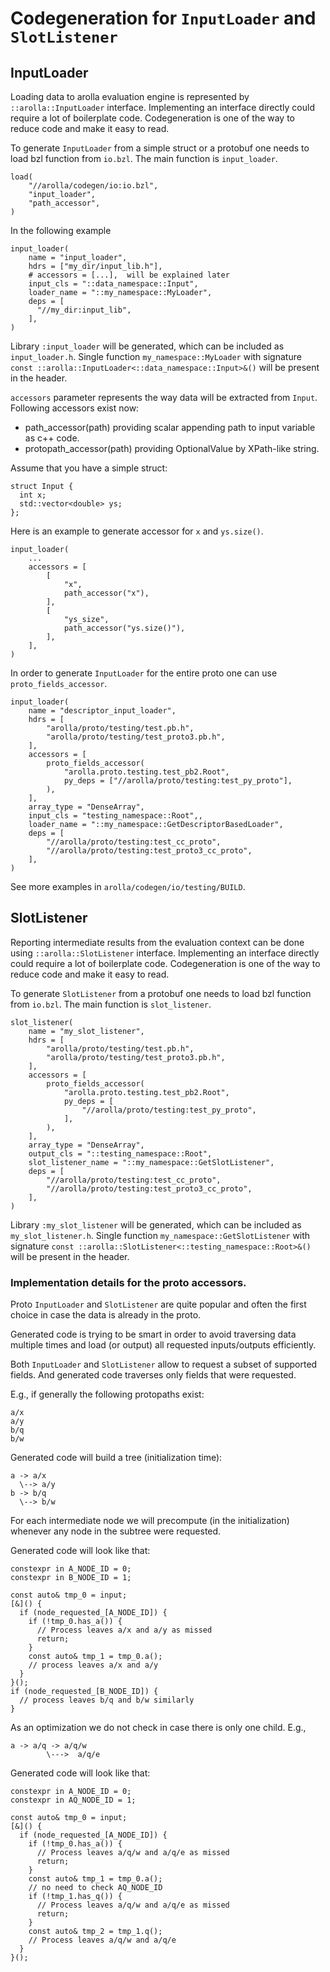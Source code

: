 # Codegeneration for `InputLoader` and `SlotListener`

## InputLoader

Loading data to arolla evaluation engine is represented by
`::arolla::InputLoader` interface. Implementing an interface directly could
require a lot of boilerplate code. Codegeneration is one of the way to reduce
code and make it easy to read.

To generate `InputLoader` from a simple struct or a protobuf one needs to load
bzl function from `io.bzl`. The main function is `input_loader`.

```
load(
    "//arolla/codegen/io:io.bzl",
    "input_loader",
    "path_accessor",
)
```

In the following example

```
input_loader(
    name = "input_loader",
    hdrs = ["my_dir/input_lib.h"],
    # accessors = [...],  will be explained later
    input_cls = "::data_namespace::Input",
    loader_name = "::my_namespace::MyLoader",
    deps = [
      "//my_dir:input_lib",
    ],
)
```

Library `:input_loader` will be generated, which can be included as
`input_loader.h`. Single function `my_namespace::MyLoader` with signature
`const ::arolla::InputLoader<::data_namespace::Input>&()` will be present in the
header.

`accessors` parameter represents the way data will be extracted from `Input`.
Following accessors exist now:

* path_accessor(path) providing scalar appending path to input variable as
c++ code.
* protopath_accessor(path) providing OptionalValue by XPath-like string.

Assume that you have a simple struct:

```
struct Input {
  int x;
  std::vector<double> ys;
};
```

Here is an example to generate accessor for `x` and `ys.size()`.

```
input_loader(
    ...
    accessors = [
        [
            "x",
            path_accessor("x"),
        ],
        [
            "ys_size",
            path_accessor("ys.size()"),
        ],
    ],
)
```

In order to generate `InputLoader` for the entire proto one can use
`proto_fields_accessor`.

```
input_loader(
    name = "descriptor_input_loader",
    hdrs = [
        "arolla/proto/testing/test.pb.h",
        "arolla/proto/testing/test_proto3.pb.h",
    ],
    accessors = [
        proto_fields_accessor(
            "arolla.proto.testing.test_pb2.Root",
            py_deps = ["//arolla/proto/testing:test_py_proto"],
        ),
    ],
    array_type = "DenseArray",
    input_cls = "testing_namespace::Root",,
    loader_name = "::my_namespace::GetDescriptorBasedLoader",
    deps = [
        "//arolla/proto/testing:test_cc_proto",
        "//arolla/proto/testing:test_proto3_cc_proto",
    ],
)
```

See more examples in `arolla/codegen/io/testing/BUILD`.

## SlotListener

Reporting intermediate results from the evaluation context can be done using
`::arolla::SlotListener` interface. Implementing an interface directly could
require a lot of boilerplate code. Codegeneration is one of the way to reduce
code and make it easy to read.

To generate `SlotListener` from a protobuf one needs to load
bzl function from `io.bzl`. The main function is `slot_listener`.

```
slot_listener(
    name = "my_slot_listener",
    hdrs = [
        "arolla/proto/testing/test.pb.h",
        "arolla/proto/testing/test_proto3.pb.h",
    ],
    accessors = [
        proto_fields_accessor(
            "arolla.proto.testing.test_pb2.Root",
            py_deps = [
                "//arolla/proto/testing:test_py_proto",
            ],
        ),
    ],
    array_type = "DenseArray",
    output_cls = "::testing_namespace::Root",
    slot_listener_name = "::my_namespace::GetSlotListener",
    deps = [
        "//arolla/proto/testing:test_cc_proto",
        "//arolla/proto/testing:test_proto3_cc_proto",
    ],
)
```

Library `:my_slot_listener` will be generated, which can be included as
`my_slot_listener.h`. Single function `my_namespace::GetSlotListener` with
signature `const ::arolla::SlotListener<::testing_namespace::Root>&()` will be
present in the header.

### Implementation details for the proto accessors.

Proto `InputLoader` and `SlotListener` are quite popular and often the first
choice in case the data is already in the proto.

Generated code is trying to be smart in order to avoid traversing data multiple
times and load (or output) all requested inputs/outputs efficiently.

Both `InputLoader` and `SlotListener` allow to request a subset of supported
fields. And generated code traverses only fields that were requested.

E.g., if generally the following protopaths exist:

```
a/x
a/y
b/q
b/w
```

Generated code will build a tree (initialization time):

```
a -> a/x
  \--> a/y
b -> b/q
  \--> b/w
```

For each intermediate node we will precompute (in the initialization) whenever
any node in the subtree were requested.

Generated code will look like that:

```
constexpr in A_NODE_ID = 0;
constexpr in B_NODE_ID = 1;

const auto& tmp_0 = input;
[&]() {
  if (node_requested_[A_NODE_ID]) {
    if (!tmp_0.has_a()) {
      // Process leaves a/x and a/y as missed
      return;
    }
    const auto& tmp_1 = tmp_0.a();
    // process leaves a/x and a/y
  }
}();
if (node_requested_[B_NODE_ID]) {
  // process leaves b/q and b/w similarly
}
```

As an optimization we do not check in case there is only one child. E.g.,

```
a -> a/q -> a/q/w
        \--->  a/q/e
```

Generated code will look like that:

```
constexpr in A_NODE_ID = 0;
constexpr in AQ_NODE_ID = 1;

const auto& tmp_0 = input;
[&]() {
  if (node_requested_[A_NODE_ID]) {
    if (!tmp_0.has_a()) {
      // Process leaves a/q/w and a/q/e as missed
      return;
    }
    const auto& tmp_1 = tmp_0.a();
    // no need to check AQ_NODE_ID
    if (!tmp_1.has_q()) {
      // Process leaves a/q/w and a/q/e as missed
      return;
    }
    const auto& tmp_2 = tmp_1.q();
    // Process leaves a/q/w and a/q/e
  }
}();
```
